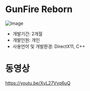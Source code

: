 # GunFire Reborn
![Image](https://github.com/user-attachments/assets/6be73308-f049-47da-829a-aba26d2b1f93)
* 개발기간: 2개월
* 개발인원: 개인
* 사용언어 및 개발환경: DirectX11, C++

# 동영상
https://youtu.be/XvL27Vvq6uQ
